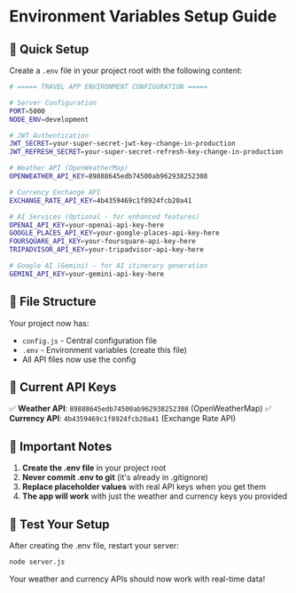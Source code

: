 # Environment Variables Setup Guide

## 🚀 Quick Setup

Create a `.env` file in your project root with the following content:

```bash
# ===== TRAVEL APP ENVIRONMENT CONFIGURATION =====

# Server Configuration
PORT=5000
NODE_ENV=development

# JWT Authentication
JWT_SECRET=your-super-secret-jwt-key-change-in-production
JWT_REFRESH_SECRET=your-super-secret-refresh-key-change-in-production

# Weather API (OpenWeatherMap)
OPENWEATHER_API_KEY=89888645edb74500ab962938252308

# Currency Exchange API
EXCHANGE_RATE_API_KEY=4b4359469c1f8924fcb20a41

# AI Services (Optional - for enhanced features)
OPENAI_API_KEY=your-openai-api-key-here
GOOGLE_PLACES_API_KEY=your-google-places-api-key-here
FOURSQUARE_API_KEY=your-foursquare-api-key-here
TRIPADVISOR_API_KEY=your-tripadvisor-api-key-here

# Google AI (Gemini) - for AI itinerary generation
GEMINI_API_KEY=your-gemini-api-key-here
```

## 📁 File Structure

Your project now has:
- `config.js` - Central configuration file
- `.env` - Environment variables (create this file)
- All API files now use the config

## 🔑 Current API Keys

✅ **Weather API**: `89888645edb74500ab962938252308` (OpenWeatherMap)
✅ **Currency API**: `4b4359469c1f8924fcb20a41` (Exchange Rate API)

## 🚨 Important Notes

1. **Create the .env file** in your project root
2. **Never commit .env to git** (it's already in .gitignore)
3. **Replace placeholder values** with real API keys when you get them
4. **The app will work** with just the weather and currency keys you provided

## 🧪 Test Your Setup

After creating the .env file, restart your server:
```bash
node server.js
```

Your weather and currency APIs should now work with real-time data!
